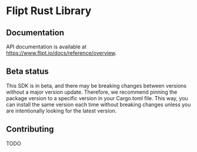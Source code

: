 # Flipt Rust Library

## Documentation

API documentation is available at <https://www.flipt.io/docs/reference/overview>.

## Beta status

This SDK is in beta, and there may be breaking changes between versions without a major version update. Therefore, we recommend pinning the package version to a specific version in your Cargo.toml file. This way, you can install the same version each time without breaking changes unless you are intentionally looking for the latest version.

## Contributing

TODO

